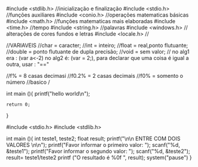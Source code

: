 #include <stdlib.h> //inicialização e finalização
#include <stdio.h> //funções auxiliares
#include <conio.h> //operações matematicas básicas
#include <math.h> //funções matematicas mais elaboradas
#include <time.h> //tempo
#include <string.h> //palavras
#include <windows.h> // alterações de cores fundos e letras
#include <locale.h> //

//VARIAVEIS
//char = caracter;
//int = inteiro;
//float = real,ponto flutuante;
//double = ponto flutuante de dupla precisão;
//void = sem valor;
// no alg1 era : (var a<-2) no alg2 é: (var = 2;), para declarar que uma coisa é igual a outra, usar : "=="

//f% = 8 casas decimasi
//f0.2% = 2 casas decimais
//f0% = somento o número
 //basico \/

int main (){
	printf("hello world\n");
	
	return 0;
}

#include <stdio.h>
#include <stdlib.h>

int main (){
	int teste1, teste2;
	float result;
	printf("\n\n ENTRE COM DOIS VALORES \n\n");
	printf("Favor informar o primeiro valor: ");
	scanf("%d, &teste1");
	printf("Favor informar o segundo valor: ");
	scanf("%d, &teste2");
	result= teste1/teste2
	printf ("O resultado é %0f ", result);
	system("pause")
} 	
	
